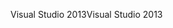 <span data-ttu-id="fef43-101">Visual Studio 2013</span><span class="sxs-lookup"><span data-stu-id="fef43-101">Visual Studio 2013</span></span>